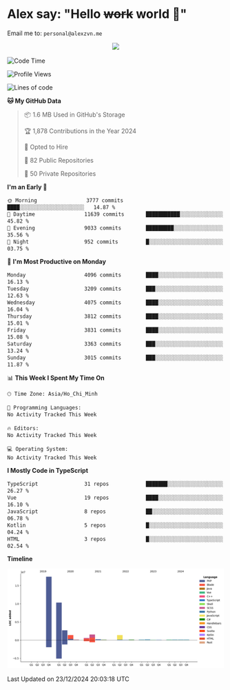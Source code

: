 # Alex say: "Hello ~~work~~ world 🐾"
Email me to: `personal@alexzvn.me`


<p align=center>
  <a href="https://skillicons.dev">
    <img src="https://skillicons.dev/icons?i=ts,js,php,nodejs,bun,vue,nuxt,react,svelte,tauri,laravel,rust,mongodb,docker,electron,redis,rabbitmq,tailwind,git,cloudflare,elysia,mysql,nginx,rollupjs,sentry,ubuntu,yarn,html,css,vite" />
  </a>
</p>

<!--START_SECTION:waka-->
![Code Time](http://img.shields.io/badge/Code%20Time-1%2C066%20hrs%2055%20mins-blue)

![Profile Views](http://img.shields.io/badge/Profile%20Views-1-blue)

![Lines of code](https://img.shields.io/badge/From%20Hello%20World%20I%27ve%20Written-36.1%20million%20lines%20of%20code-blue)

**🐱 My GitHub Data** 

> 📦 1.6 MB Used in GitHub's Storage 
 > 
> 🏆 1,878 Contributions in the Year 2024
 > 
> 💼 Opted to Hire
 > 
> 📜 82 Public Repositories 
 > 
> 🔑 50 Private Repositories 
 > 
**I'm an Early 🐤** 

```text
🌞 Morning                3777 commits        ████░░░░░░░░░░░░░░░░░░░░░   14.87 % 
🌆 Daytime                11639 commits       ███████████░░░░░░░░░░░░░░   45.82 % 
🌃 Evening                9033 commits        █████████░░░░░░░░░░░░░░░░   35.56 % 
🌙 Night                  952 commits         █░░░░░░░░░░░░░░░░░░░░░░░░   03.75 % 
```
📅 **I'm Most Productive on Monday** 

```text
Monday                   4096 commits        ████░░░░░░░░░░░░░░░░░░░░░   16.13 % 
Tuesday                  3209 commits        ███░░░░░░░░░░░░░░░░░░░░░░   12.63 % 
Wednesday                4075 commits        ████░░░░░░░░░░░░░░░░░░░░░   16.04 % 
Thursday                 3812 commits        ████░░░░░░░░░░░░░░░░░░░░░   15.01 % 
Friday                   3831 commits        ████░░░░░░░░░░░░░░░░░░░░░   15.08 % 
Saturday                 3363 commits        ███░░░░░░░░░░░░░░░░░░░░░░   13.24 % 
Sunday                   3015 commits        ███░░░░░░░░░░░░░░░░░░░░░░   11.87 % 
```


📊 **This Week I Spent My Time On** 

```text
🕑︎ Time Zone: Asia/Ho_Chi_Minh

💬 Programming Languages: 
No Activity Tracked This Week

🔥 Editors: 
No Activity Tracked This Week

💻 Operating System: 
No Activity Tracked This Week
```

**I Mostly Code in TypeScript** 

```text
TypeScript               31 repos            ███████░░░░░░░░░░░░░░░░░░   26.27 % 
Vue                      19 repos            ████░░░░░░░░░░░░░░░░░░░░░   16.10 % 
JavaScript               8 repos             ██░░░░░░░░░░░░░░░░░░░░░░░   06.78 % 
Kotlin                   5 repos             █░░░░░░░░░░░░░░░░░░░░░░░░   04.24 % 
HTML                     3 repos             █░░░░░░░░░░░░░░░░░░░░░░░░   02.54 % 
```



**Timeline**

![Lines of Code chart](https://raw.githubusercontent.com/alexzvn/alexzvn/main/assets/bar_graph.png)


 Last Updated on 23/12/2024 20:03:18 UTC
<!--END_SECTION:waka-->
